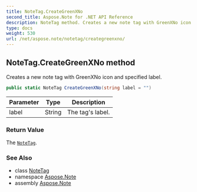 ```yaml
---
title: NoteTag.CreateGreenXNo
second_title: Aspose.Note for .NET API Reference
description: NoteTag method. Creates a new note tag with GreenXNo icon and specified label
type: docs
weight: 530
url: /net/aspose.note/notetag/creategreenxno/
---
```

## NoteTag.CreateGreenXNo method

Creates a new note tag with GreenXNo icon and specified label.

```csharp
public static NoteTag CreateGreenXNo(string label = "")
```

| Parameter | Type | Description |
| --- | --- | --- |
| label | String | The tag's label. |

### Return Value

The [`NoteTag`](../).

### See Also

* class [NoteTag](../)
* namespace [Aspose.Note](../../notetag/)
* assembly [Aspose.Note](../../../)


